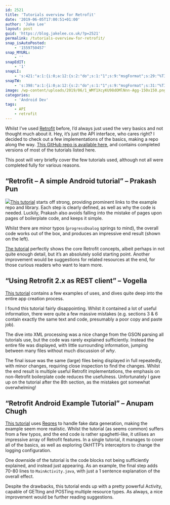 ```yaml
---
id: 2521
title: 'Tutorials overview for Retrofit'
date: '2019-06-05T17:00:51+01:00'
author: 'Jake Lee'
layout: post
guid: 'https://blog.jakelee.co.uk/?p=2521'
permalink: /tutorials-overview-for-retrofit/
snap_isAutoPosted:
    - '1559750457'
snap_MYURL:
    - ''
snapEdIT:
    - '1'
snapLI:
    - 's:421:"a:1:{i:0;a:12:{s:2:"do";s:1:"1";s:9:"msgFormat";s:29:"%TITLE% %HCATS% %HTAGS% %URL%";s:8:"postType";s:1:"A";s:9:"isAutoImg";s:1:"A";s:8:"imgToUse";s:0:"";s:9:"isAutoURL";s:1:"A";s:8:"urlToUse";s:0:"";s:4:"doLI";i:0;s:8:"isPosted";s:1:"1";s:4:"pgID";s:32:"urn:li:share:6542067580604162049";s:7:"postURL";s:69:"https://www.linkedin.com/feed/update/urn:li:share:6542067580604162049";s:5:"pDate";s:19:"2019-06-05 16:00:57";}}";'
snapTW:
    - 's:398:"a:1:{i:0;a:12:{s:2:"do";s:1:"1";s:9:"msgFormat";s:31:"%TITLE% (%HCATS% %HTAGS%) %URL%";s:8:"attchImg";s:1:"0";s:9:"isAutoImg";s:1:"A";s:8:"imgToUse";s:0:"";s:9:"isAutoURL";s:1:"A";s:8:"urlToUse";s:0:"";s:4:"doTW";i:0;s:8:"isPosted";s:1:"1";s:4:"pgID";s:19:"1136301894308171776";s:7:"postURL";s:57:"https://twitter.com/JakeLeeLtd/status/1136301894308171776";s:5:"pDate";s:19:"2019-06-05 16:00:57";}}";'
image: /wp-content/uploads/2019/06/1_WMf1XcyKU98dOMlNnn-Agg-150x150.png
categories:
    - 'Android Dev'
tags:
    - API
    - retrofit
---
```


Whilst I’ve used [Retrofit](https://square.github.io/retrofit/) before, I’d always just used the very basics and not thought much about it. Hey, it’s just the API interface, who cares right? I decided to check out a few implementations of the basics, making a repo along the way. [This GitHub repo is available here](https://github.com/JakeSteam/retrofit-experiments), and contains completed versions of most of the tutorials listed here.

This post will very briefly cover the few tutorials used, although not all were completed fully for various reasons.

## “Retrofit – A simple Android tutorial” – Prakash Pun

[![](https://i1.wp.com/blog.jakelee.co.uk/wp-content/uploads/2019/06/1_VCQULp9m08s4dO2TgXg2Zw.png?resize=169%2C300&ssl=1)](https://i1.wp.com/blog.jakelee.co.uk/wp-content/uploads/2019/06/1_VCQULp9m08s4dO2TgXg2Zw.png?ssl=1)[This tutorial](https://medium.com/@prakash_pun/retrofit-a-simple-android-tutorial-48437e4e5a23) starts off strong, providing prominent links to the example repo and library. Each step is clearly defined, as well as why the code is needed. Luckily, Prakash also avoids falling into the mistake of pages upon pages of boilerplate code, and keeps it simple.

Whilst there are minor typos (`progressDoalog` springs to mind), the overall code works out of the box, and produces an impressive end result (shown on the left).

[The tutorial](https://medium.com/@prakash_pun/retrofit-a-simple-android-tutorial-48437e4e5a23) perfectly shows the core Retrofit concepts, albeit perhaps in not quite enough detail, but it’s an absolutely solid starting point. Another improvement would be suggestions for related resources at the end, for those curious readers who want to learn more.


## “Using Retrofit 2.x as REST client” – Vogella

[This tutorial](https://www.vogella.com/tutorials/Retrofit/article.html) contains a few examples of uses, and dives quite deep into the entire app creation process.

I found this tutorial fairly disappointing. Whilst it contained a lot of useful information, there were quite a few massive mistakes (e.g. sections 3 &amp; 6 contain exactly the same text and code, presumably a poor copy and paste job).

The dive into XML processing was a nice change from the GSON parsing all tutorials use, but the code was rarely explained sufficiently. Instead the entire file was displayed, with little surrounding information, jumping between many files without much discussion of *why*.

The final issue was the same (large) files being displayed in full repeatedly, with minor changes, requiring close inspection to find the changes. Whilst the end result is multiple useful Retrofit implementations, the emphasis on non-Retrofit boilerplate code reduces the usefulness. Unfortunately I gave up on the tutorial after the 8th section, as the mistakes got somewhat overwhelming!

## “Retrofit Android Example Tutorial” – Anupam Chugh

[This tutorial](https://www.journaldev.com/13639/retrofit-android-example-tutorial) uses [Reqres](https://reqres.in) to handle fake data generation, making the example seem more realistic. Whilst the tutorial (as seems common) suffers from a few typos, and the end code is rather spaghetti-like, it utilises an impressive array of Retrofit features. In a single tutorial, it manages to cover all of the basics, as well as exploring OkHTTP’s interceptors to change the logging configuration.

One downside of the tutorial is the code blocks not being sufficiently explained, and instead just appearing. As an example, the final step adds 70-80 lines to `MainActivity.java`, with just a 1 sentence explanation of the overall effect.

Despite the drawbacks, this tutorial ends up with a pretty powerful Activity, capable of GETting and POSTing multiple resource types. As always, a nice improvement would be further reading suggestions.